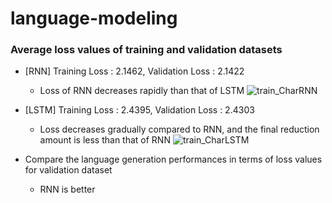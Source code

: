 # language-modeling
### Average loss values of training and validation datasets 
  - [RNN] Training Loss : 2.1462, Validation Loss : 2.1422
    - Loss of RNN decreases rapidly than that of LSTM 
![train_CharRNN](https://github.com/jiwwnn/language-modeling/assets/134251617/28661317-a7b6-4919-bcb5-e3dc38034128)
  - [LSTM] Training Loss : 2.4395, Validation Loss : 2.4303
    - Loss decreases gradually compared to RNN, and the final reduction amount is less than that of RNN 
![train_CharLSTM](https://github.com/jiwwnn/language-modeling/assets/134251617/0f14555f-5d01-4d09-8a51-c120e0ad11dd)

- Compare the language generation performances in terms of loss values for validation dataset
  - RNN is better 
